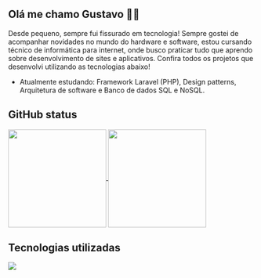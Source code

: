 ## Olá me chamo Gustavo ✋🏼
Desde pequeno, sempre fui fissurado em tecnologia! Sempre gostei de acompanhar novidades no mundo do hardware e software, estou cursando técnico de informática para internet, onde busco praticar tudo que aprendo sobre desenvolvimento de sites e aplicativos. Confira todos os projetos que desenvolvi utilizando as tecnologias abaixo!

* Atualmente estudando: Framework Laravel (PHP), Design patterns, Arquitetura de software e Banco de dados SQL e NoSQL.

## GitHub status
<div>
  <a href="https://github.com/anuraghazra/github-readme-stats">
    <img height=200 align="center" src="https://github-readme-stats.vercel.app/api?username=GustavoSachetto" />
  </a>
  <a href="https://github.com/anuraghazra/convoychat">
    <img height=200 align="center" src="https://github-readme-stats.vercel.app/api/top-langs?username=GustavoSachetto&layout=compact&langs_count=8&card_width=320"/>
  </a>
</div>

## Tecnologias utilizadas
<div>
  <a href="https://skillicons.dev">
    <img src="https://skillicons.dev/icons?i=laravel,react,php,ts,js,bootstrap,jquery,mysql,redis,styledcomponents,sass,figma,postman,git" />
  </a>
</div>

